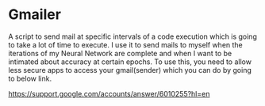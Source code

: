 # Gmailer    
A script to send mail at specific intervals of a code execution which is going to take a lot of time to execute. I use it to send mails to myself when the iterations of my Neural Network are complete and when I want to be intimated about accuracy at certain epochs. To use this, you need to allow less secure apps to access your gmail(sender) which you can do by going to below link.

https://support.google.com/accounts/answer/6010255?hl=en        
